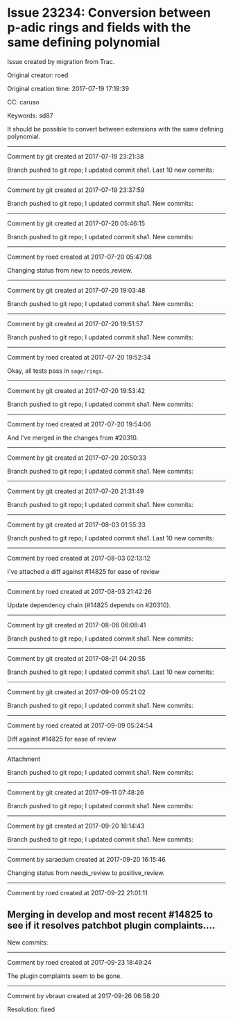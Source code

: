 # Issue 23234: Conversion between p-adic rings and fields with the same defining polynomial

Issue created by migration from Trac.

Original creator: roed

Original creation time: 2017-07-19 17:18:39

CC:  caruso

Keywords: sd87

It should be possible to convert between extensions with the same defining polynomial.


---

Comment by git created at 2017-07-19 23:21:38

Branch pushed to git repo; I updated commit sha1. Last 10 new commits:


---

Comment by git created at 2017-07-19 23:37:59

Branch pushed to git repo; I updated commit sha1. New commits:


---

Comment by git created at 2017-07-20 05:46:15

Branch pushed to git repo; I updated commit sha1. New commits:


---

Comment by roed created at 2017-07-20 05:47:08

Changing status from new to needs_review.


---

Comment by git created at 2017-07-20 19:03:48

Branch pushed to git repo; I updated commit sha1. New commits:


---

Comment by git created at 2017-07-20 19:51:57

Branch pushed to git repo; I updated commit sha1. New commits:


---

Comment by roed created at 2017-07-20 19:52:34

Okay, all tests pass in `sage/rings`.


---

Comment by git created at 2017-07-20 19:53:42

Branch pushed to git repo; I updated commit sha1. New commits:


---

Comment by roed created at 2017-07-20 19:54:06

And I've merged in the changes from #20310.


---

Comment by git created at 2017-07-20 20:50:33

Branch pushed to git repo; I updated commit sha1. New commits:


---

Comment by git created at 2017-07-20 21:31:49

Branch pushed to git repo; I updated commit sha1. New commits:


---

Comment by git created at 2017-08-03 01:55:33

Branch pushed to git repo; I updated commit sha1. Last 10 new commits:


---

Comment by roed created at 2017-08-03 02:13:12

I've attached a diff against #14825 for ease of review


---

Comment by roed created at 2017-08-03 21:42:26

Update dependency chain (#14825 depends on #20310).


---

Comment by git created at 2017-08-06 06:08:41

Branch pushed to git repo; I updated commit sha1. New commits:


---

Comment by git created at 2017-08-21 04:20:55

Branch pushed to git repo; I updated commit sha1. Last 10 new commits:


---

Comment by git created at 2017-09-09 05:21:02

Branch pushed to git repo; I updated commit sha1. New commits:


---

Comment by roed created at 2017-09-09 05:24:54

Diff against #14825 for ease of review


---

Attachment

Branch pushed to git repo; I updated commit sha1. New commits:


---

Comment by git created at 2017-09-11 07:48:26

Branch pushed to git repo; I updated commit sha1. New commits:


---

Comment by git created at 2017-09-20 16:14:43

Branch pushed to git repo; I updated commit sha1. New commits:


---

Comment by saraedum created at 2017-09-20 16:15:46

Changing status from needs_review to positive_review.


---

Comment by roed created at 2017-09-22 21:01:11

Merging in develop and most recent #14825 to see if it resolves patchbot plugin complaints....
----
New commits:


---

Comment by roed created at 2017-09-23 18:49:24

The plugin complaints seem to be gone.


---

Comment by vbraun created at 2017-09-26 06:58:20

Resolution: fixed
